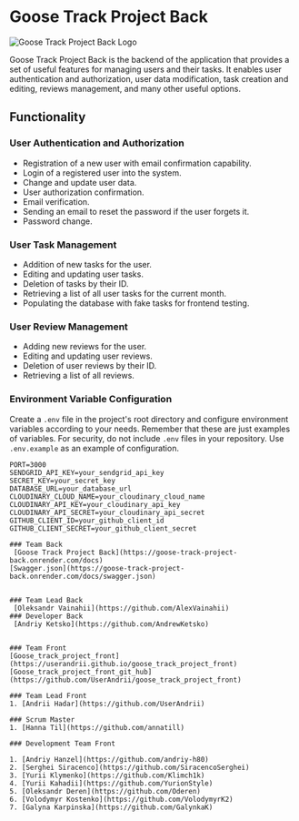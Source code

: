 # Goose Track Project Back

![Goose Track Project Back Logo](https://res.cloudinary.com/dnhobiphs/image/upload/v1693180404/stat/image-1_k4vxlg.png)

Goose Track Project Back is the backend of the application that provides a set of useful features for managing users and their tasks. It enables user authentication and authorization, user data modification, task creation and editing, reviews management, and many other useful options.

## Functionality

### User Authentication and Authorization

- Registration of a new user with email confirmation capability.
- Login of a registered user into the system.
- Change and update user data.
- User authorization confirmation.
- Email verification.
- Sending an email to reset the password if the user forgets it.
- Password change.

### User Task Management

- Addition of new tasks for the user.
- Editing and updating user tasks.
- Deletion of tasks by their ID.
- Retrieving a list of all user tasks for the current month.
- Populating the database with fake tasks for frontend testing.

### User Review Management

- Adding new reviews for the user.
- Editing and updating user reviews.
- Deletion of user reviews by their ID.
- Retrieving a list of all reviews.

### Environment Variable Configuration

Create a `.env` file in the project's root directory and configure environment variables according to your needs. Remember that these are just examples of variables. For security, do not include `.env` files in your repository. Use `.env.example` as an example of configuration.

```plaintext
PORT=3000
SENDGRID_API_KEY=your_sendgrid_api_key
SECRET_KEY=your_secret_key
DATABASE_URL=your_database_url
CLOUDINARY_CLOUD_NAME=your_cloudinary_cloud_name
CLOUDINARY_API_KEY=your_cloudinary_api_key
CLOUDINARY_API_SECRET=your_cloudinary_api_secret
GITHUB_CLIENT_ID=your_github_client_id
GITHUB_CLIENT_SECRET=your_github_client_secret

### Team Back
 [Goose Track Project Back](https://goose-track-project-back.onrender.com/docs)
[Swagger.json](https://goose-track-project-back.onrender.com/docs/swagger.json)


### Team Lead Back
 [Oleksandr Vainahii](https://github.com/AlexVainahii)
### Developer Back
 [Andriy Ketsko](https://github.com/AndrewKetsko)


### Team Front
[Goose_track_project_front](https://userandrii.github.io/goose_track_project_front)
[Goose_track_project_front_git_hub](https://github.com/UserAndrii/goose_track_project_front)

### Team Lead Front
1. [Andrii Hadar](https://github.com/UserAndrii)

### Scrum Master
1. [Hanna Til](https://github.com/annatill)

### Development Team Front

1. [Andriy Hanzel](https://github.com/andriy-h80)
2. [Serghei Siracenco](https://github.com/SiracencoSerghei)
3. [Yurii Klymenko](https://github.com/Klimch1k)
4. [Yurii Kahadii](https://github.com/YurionStyle)
5. [Oleksandr Deren](https://github.com/Oderen)
6. [Volodymyr Kostenko](https://github.com/VolodymyrK2)
7. [Galyna Karpinska](https://github.com/GalynkaK)
```
